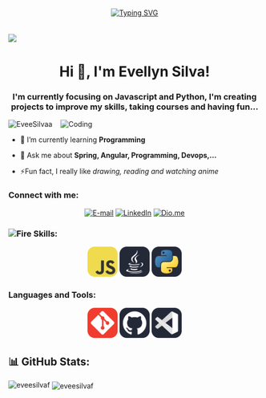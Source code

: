 <div align="center" style="padding: 20px;">

[![Typing SVG](https://readme-typing-svg.herokuapp.com/?color=bb9af7&center=true&vCenter=true&lines=Hello+World!;Keep+it+simple.;Stay+curious!;Learn+everyday.;Code+with+passion.;Dream+big.+Start+small.;Make+it+happen.;Stay+positive!;Coding+is+life.;Embrace+the+bugs.;Think.+Code.+Repeat.;Crafting+digital+worlds.;Debugging+is+learning.;Coding+dreamer.;Pixel+by+pixel,+line+by+line.;Hack+the+planet!;Innovate+and+iterate.;Logic+is+the+language.;Unlocking+potential+through+code.;Bytes+of+brilliance.;Art+of+algorithms.;Create,+code,+conquer!;Coding+is+poetry+in+motion.;Ctrl+C,+Ctrl+V,+Ctrl+Success!;From+ideas+to+implementation.;Endless+possibilities+in+code.;Coding+unlocks+doors+to+imagination.;Dream+it,+code+it,+build+it.;Crafting+the+digital+future.;Coding+is+my+superpower.;In+the+realm+of+bits+and+bytes.;Algorithm+architect.;Unleashing+creativity+through+code.;Binary+thoughts,+limitless+visions.;Code+is+my+canvas.;Creating+tomorrow+today.;Passionate+about+programming.;Breaking+the+code+barriers.;Crafting+digital+masterpieces.;In+code,+we+trust.;Finding+beauty+in+logic.;])](https://git.io/typing-svg)


</div>

<img src="https://cdn.dribbble.com/users/1364029/screenshots/16093268/media/68e82a7fb4904614a9066d6b540c14b2.gif">
<h1 align="center">Hi 👋, I'm Evellyn Silva!</h1>
<h3 align="center">I'm currently focusing on Javascript and Python, I'm creating projects to improve my skills, taking courses and having fun...</h3>
<img align="right" alt="Coding" width="400" src="https://camo.githubusercontent.com/f8561052d5519d5b219d3d02cdf56d0969d2cdab435e6739ba6b7cb26866f5fe/68747470733a2f2f6d69722d73332d63646e2d63662e626568616e63652e6e65742f70726f6a6563745f6d6f64756c65732f646973702f3630313031343131363737303437352e363036386265666634363430612e676966">
<p align="left"> <img src="https://komarev.com/ghpvc/?username=EveeSilvaa&label=Profile%20views&color=0e75b6&style=flat" alt="EveeSilvaa" /> </p>

- 🌱 I’m currently learning **Programming**

- 💬 Ask me about **Spring, Angular, Programming, Devops,...**

- ⚡Fun fact, I really like *drawing, reading and watching anime*

<h3 align="left">Connect with me:</h3>
<div align="center"> 
  
[![E-mail](https://img.shields.io/badge/-Email-000?style=for-the-badge&logo=microsoft-outlook&logoColor=E94D5F)](mailto:evellynsilvadeveloper@gmail.com)
[![LinkedIn](https://img.shields.io/badge/-LinkedIn-000?style=for-the-badge&logo=linkedin&logoColor=30A3DC)](https://www.linkedin.com/in/maria-evellyn-silva-738631226/)
[![Dio.me](https://img.shields.io/badge/-Dio.me-000?style=for-the-badge&logo=Dio.me&logoColor=30A3DC)](https://www.dio.me/users/evellyndev593/)

</div>

<h3><img src="https://raw.githubusercontent.com/Tarikul-Islam-Anik/Animated-Fluent-Emojis/master/Emojis/Travel%20and%20places/Fire.png" alt="Fire" width="25" height="25" /> Skills:</h3>
<p align="center">
  <img alt="JavaScript" height="60" width="60" src="https://raw.githubusercontent.com/tandpfun/skill-icons/65dea6c4eaca7da319e552c09f4cf5a9a8dab2c8/icons/JavaScript.svg">
  <img alt="Java" height="60" width="60" src="https://raw.githubusercontent.com/tandpfun/skill-icons/65dea6c4eaca7da319e552c09f4cf5a9a8dab2c8/icons/Java-Dark.svg">
  <img alt="Python" height="60" width="60" src="https://raw.githubusercontent.com/tandpfun/skill-icons/65dea6c4eaca7da319e552c09f4cf5a9a8dab2c8/icons/Python-Dark.svg">
</p>

<h3 align="left">Languages and Tools:</h3>
<p align="center">
  <img alt="Git" height="60" width="60" src="https://raw.githubusercontent.com/tandpfun/skill-icons/65dea6c4eaca7da319e552c09f4cf5a9a8dab2c8/icons/Git.svg">
  <img alt="GitHub" height="60" width="60" src="https://raw.githubusercontent.com/tandpfun/skill-icons/65dea6c4eaca7da319e552c09f4cf5a9a8dab2c8/icons/Github-Dark.svg">
  <img alt="VSCode" height="60" width="60" src="https://raw.githubusercontent.com/tandpfun/skill-icons/65dea6c4eaca7da319e552c09f4cf5a9a8dab2c8/icons/VSCode-Dark.svg">
</p>

## 📊 GitHub Stats: 
<p><img align="left" src="https://github-readme-stats.vercel.app/api/top-langs?username=eveesilvaf&show_icons=true&locale=en&layout=compact" alt="eveesilvaf" /></p>

<p>&nbsp;<img align="center" src="https://github-readme-stats.vercel.app/api?username=eveesilvaf&show_icons=true&locale=en" alt="eveesilvaf" /></p>

